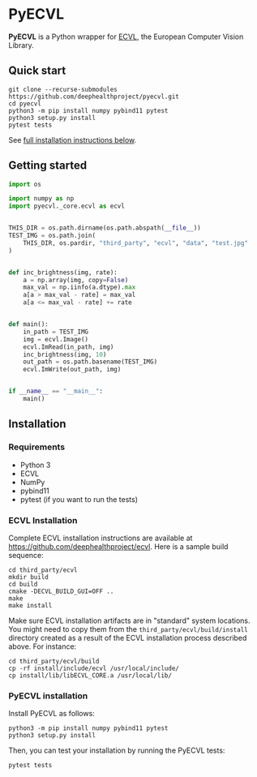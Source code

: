 # PyECVL

**PyECVL** is a Python wrapper for [ECVL](https://github.com/deephealthproject/ecvl), the European Computer Vision Library.


## Quick start

    git clone --recurse-submodules https://github.com/deephealthproject/pyecvl.git
    cd pyecvl
    python3 -m pip install numpy pybind11 pytest
    python3 setup.py install
    pytest tests

See [full installation instructions below](#installation).


## Getting started

```python
import os

import numpy as np
import pyecvl._core.ecvl as ecvl


THIS_DIR = os.path.dirname(os.path.abspath(__file__))
TEST_IMG = os.path.join(
    THIS_DIR, os.pardir, "third_party", "ecvl", "data", "test.jpg"
)


def inc_brightness(img, rate):
    a = np.array(img, copy=False)
    max_val = np.iinfo(a.dtype).max
    a[a > max_val - rate] = max_val
    a[a <= max_val - rate] += rate


def main():
    in_path = TEST_IMG
    img = ecvl.Image()
    ecvl.ImRead(in_path, img)
    inc_brightness(img, 10)
    out_path = os.path.basename(TEST_IMG)
    ecvl.ImWrite(out_path, img)


if __name__ == "__main__":
    main()
```


## Installation

### Requirements

- Python 3
- ECVL
- NumPy
- pybind11
- pytest (if you want to run the tests)


### ECVL Installation

Complete ECVL installation instructions are available at
https://github.com/deephealthproject/ecvl. Here is a sample build sequence:

```
cd third_party/ecvl
mkdir build
cd build
cmake -DECVL_BUILD_GUI=OFF ..
make
make install
```

Make sure ECVL installation artifacts are in "standard" system locations. You
might need to copy them from the `third_party/ecvl/build/install` directory
created as a result of the ECVL installation process described above. For
instance:

```
cd third_party/ecvl/build
cp -rf install/include/ecvl /usr/local/include/
cp install/lib/libECVL_CORE.a /usr/local/lib/
```

### PyECVL installation

Install PyECVL as follows:

```
python3 -m pip install numpy pybind11 pytest
python3 setup.py install
```

Then, you can test your installation by running the PyECVL tests:

    pytest tests
